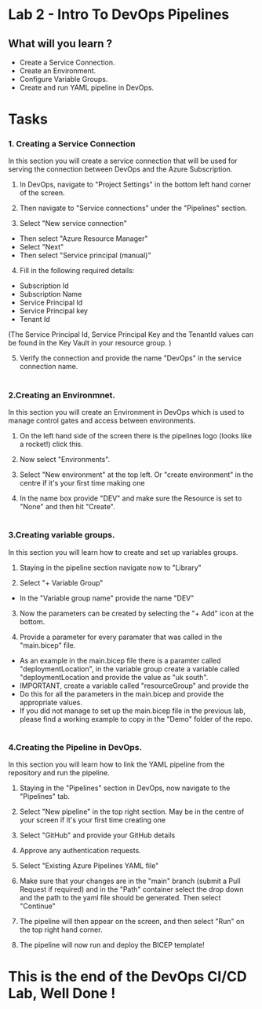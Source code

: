 # Lab 2 - Intro To DevOps Pipelines

## What will you learn ?

- Create a Service Connection.
- Create an Environment.
- Configure Variable Groups.
- Create and run YAML pipeline in DevOps.


# Tasks

### 1. Creating a Service Connection 

In this section you will create a service connection that will be used for serving the connection between DevOps and the Azure Subscription.

1. In DevOps, navigate to "Project Settings" in the bottom left hand corner of the screen.

2. Then navigate to "Service connections" under the "Pipelines" section.

3. Select "New service connection" 
- Then select "Azure Resource Manager"
- Select "Next"
- Then select "Service principal (manual)"


4. Fill in the following required details:
- Subscription Id
- Subscription Name
- Service Principal Id
- Service Principal key
- Tenant Id

(The Service Principal Id, Service Principal Key and the TenantId values can be found in the Key Vault in your resource group. )

5. Verify the connection and provide the name "DevOps" in the service connection name.

#

### 2.Creating an Environmnet.

In this section you will create an Environment in DevOps which is used to manage control gates and access between environments.

1. On the left hand side of the screen there is the pipelines logo (looks like a rocket!) click this.

2. Now select "Environments". 

3. Select "New environment" at the top left. Or "create environment" in the centre if it's your first time making one 

4. In the name box provide "DEV" and make sure the Resource is set to "None" and then hit "Create".

# 

### 3.Creating variable groups.

In this section you will learn how to create and set up variables groups.

1. Staying in the pipeline section navigate now to "Library"

2. Select "+ Variable Group"
- In the "Variable group name" provide the name "DEV"

3. Now the parameters can be created by selecting the "+ Add" icon at the bottom.

4. Provide a parameter for every paramater that was called in the "main.bicep" file.
- As an example in the main.bicep file there is a paramter called "deploymentLocation", in the variable group create a variable called "deploymentLocation and provide the value as "uk south".
- IMPORTANT, create a variable called "resourceGroup" and provide the 
- Do this for all the parameters in the main.bicep and provide the appropriate values.
- If you did not manage to set up the main.bicep file in the previous lab, please find a working example to copy in the "Demo" folder of the repo.


#


### 4.Creating the Pipeline in DevOps.

In this section you will learn how to link the YAML pipeline from the repository and run the pipeline.

1. Staying in the "Pipelines" section in DevOps, now navigate to the "Pipelines" tab.

2. Select "New pipeline" in the top right section. May be in the centre of your screen if it's your first time creating one

3. Select "GitHub" and provide your GitHub details

4. Approve any authentication requests.

5. Select "Existing Azure Pipelines YAML file"

6. Make sure that your changes are in the "main" branch (submit a Pull Request if required) and in the "Path" container select the drop down and the path to the yaml file should be generated. Then select "Continue"

7. The pipeline will then appear on the screen, and then select "Run" on the top right hand corner.

8. The pipeline will now run and deploy the BICEP template!

# This is the end of the DevOps CI/CD Lab, Well Done !